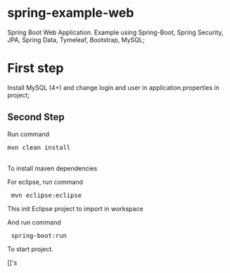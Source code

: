 # spring-example-web
Spring Boot Web Application. Example using Spring-Boot, Spring Security, JPA, Spring Data, Tymeleaf, Bootstrap, MySQL;

<h1>First step</h1>


Install MySQL (4+) and change login and user in application.properties in project;

<H2> Second Step </h1>


Run command <pre>mvn clean install</pre>  
To install maven dependencies

For eclipse, run command <pre> mvn eclipse:eclipse</pre> This init Eclipse project to import in workspace

And run command <pre> spring-boot:run </pre> 
To start project.

[]'s
